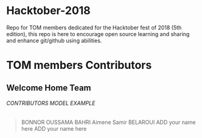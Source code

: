 # Hacktober-2018
Repo for TOM members dedicated for the Hacktober fest of 2018 (5th edition), this repo is here to encourage open source learning and sharing and enhance git/github using abilities.

# TOM members Contributors
## Welcome Home Team

###### CONTRIBUTORS MODEL EXAMPLE
> BONNOR OUSSAMA
> BAHRI Aimene
> Samir BELAROUI
> ADD your name here
> ADD your name here
